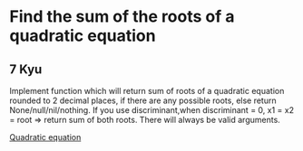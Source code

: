 # Find the sum of the roots of a quadratic equation
## 7 Kyu

Implement function which will return sum of roots of a quadratic equation rounded to 2 decimal places, if there are any possible roots, else return None/null/nil/nothing. If you use discriminant,when discriminant = 0, x1 = x2 = root => return sum of both roots. There will always be valid arguments.

[Quadratic equation](https://en.wikipedia.org/wiki/Quadratic_equation)
